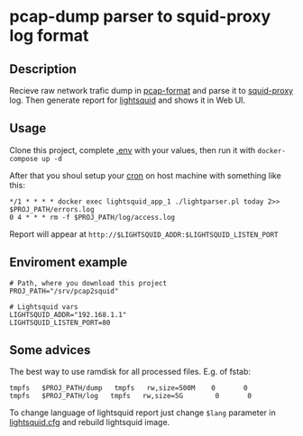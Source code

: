 # pcap-dump parser to squid-proxy log format

## Description

Recieve raw network trafic dump in [pcap-format](https://en.wikipedia.org/wiki/Pcap) and parse it to [squid-proxy](http://www.squid-cache.org/) log. Then generate report for [lightsquid](http://lightsquid.sourceforge.net/) and shows it in Web UI.

## Usage

Clone this project, complete [.env](.env) with your values, then run it with `docker-compose up -d`

After that you shoul setup your [cron](https://en.wikipedia.org/wiki/Cron) on host machine with something like this:

```
*/1 * * * * docker exec lightsquid_app_1 ./lightparser.pl today 2>> $PROJ_PATH/errors.log
0 4 * * * rm -f $PROJ_PATH/log/access.log
```

Report will appear at `http://$LIGHTSQUID_ADDR:$LIGHTSQUID_LISTEN_PORT`

## Enviroment example

```
# Path, where you download this project
PROJ_PATH="/srv/pcap2squid"

# Lightsquid vars
LIGHTSQUID_ADDR="192.168.1.1"
LIGHTSQUID_LISTEN_PORT=80
```

## Some advices

The best way to use ramdisk for all processed files. E.g. of fstab:

```
tmpfs   $PROJ_PATH/dump   tmpfs   rw,size=500M    0       0
tmpfs   $PROJ_PATH/log   tmpfs   rw,size=5G        0       0
```

To change language of lightsquid report just change `$lang` parameter in [lightsquid.cfg](./lightsquid/lightsquid-1.8/lightsquid.cfg) and rebuild lightsquid image.